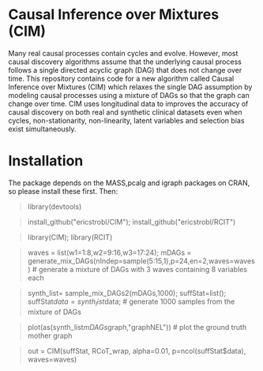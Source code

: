 # Causal Inference over Mixtures (CIM)

Many real causal processes contain cycles and evolve. However, most causal discovery algorithms assume that the underlying causal process follows a single directed acyclic graph (DAG) that does not change over time. This repository contains code for a new algorithm called Causal Inference over Mixtures (CIM) which relaxes the single DAG assumption by modeling causal processes using a mixture of DAGs so that the graph can change over time. CIM uses longitudinal data to improves the accuracy of causal discovery on both real and synthetic clinical datasets even when cycles, non-stationarity, non-linearity, latent variables and selection bias exist simultaneously.

# Installation

The package depends on the MASS,pcalg and igraph packages on CRAN, so please install these first. Then:

> library(devtools)

> install_github("ericstrobl/CIM"); install_github("ericstrobl/RCIT")

> library(CIM); library(RCIT)

> waves = list(w1=1:8,w2=9:16,w3=17:24); mDAGs = generate_mix_DAGs(nIndep=sample(5:15,1),p=24,en=2,waves=waves) # generate a mixture of DAGs with 3 waves containing 8 variables each

> synth_list= sample_mix_DAGs2(mDAGs,1000);  suffStat=list(); suffStat$data = synth_list$data; # generate 1000 samples from the mixture of DAGs

> plot(as(synth_list$mDAGs$graph,"graphNEL")) # plot the ground truth mother graph

> out = CIM(suffStat, RCoT_wrap, alpha=0.01, p=ncol(suffStat$data), waves=waves)

